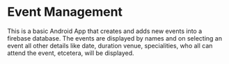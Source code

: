 # Event Management
This is a basic Android App that creates and adds new events into a firebase database.
The events are displayed by names and on selecting an event all other details like date, duration venue, specialities, who all can attend the event, etcetera, will be displayed.
